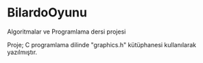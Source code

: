 BilardoOyunu
============

Algoritmalar ve Programlama dersi projesi

Proje; C programlama dilinde "graphics.h" kütüphanesi kullanılarak yazılmıştır.
